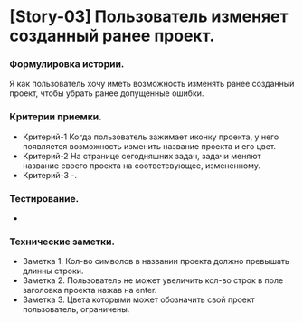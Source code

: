 # [Story-03] Пользователь изменяет созданный ранее проект.
### Формулировка истории.
Я как пользователь хочу иметь возможность изменять ранее созданный проект, чтобы убрать ранее допущенные ошибки.

### Критерии приемки.
- Критерий-1 Когда пользователь зажимает иконку проекта, у него появляется возможность изменить название проекта и его цвет.
- Критерий-2 На странице сегодняшних задач, задачи меняют название своего проекта на соответсвующее, измененному.
- Критерий-3 -.

### Тестирование.
-

### Технические заметки.
- Заметка 1. Кол-во символов в названии проекта должно превышать длинны строки.
- Заметка 2. Пользователь не может увеличить кол-во строк в поле заголовка проекта нажав на enter.
- Заметка 3. Цвета которыми может обозначить свой проект пользователь, ограничены.

